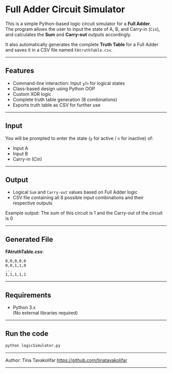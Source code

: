 # Full Adder Circuit Simulator 

This is a simple Python-based logic circuit simulator for a **Full Adder**.  
The program allows the user to input the state of A, B, and Carry-in (`Cin`), and calculates the **Sum** and **Carry-out** outputs accordingly.

It also automatically generates the complete **Truth Table** for a Full Adder and saves it in a CSV file named `FAtruthTable.csv`.

---

## Features

- Command-line interaction: Input `y`/`n` for logical states  
- Class-based design using Python OOP  
- Custom XOR logic  
- Complete truth table generation (8 combinations)  
- Exports truth table as CSV for further use  

---

## Input

You will be prompted to enter the state (`y` for active / `n` for inactive) of:

- Input A  
- Input B  
- Carry-in (Cin)  

---

## Output

- Logical `Sum` and `Carry-out` values based on Full Adder logic  
- CSV file containing all 8 possible input combinations and their respective outputs  

Example output:  The sum of this circuit is 1 and the Carry-out of the circuit is 0

---


## Generated File

**FAtruthTable.csv**:
```
0,0,0,0,0
0,0,1,1,0
...
1,1,1,1,1
```

---

## Requirements

- Python 3.x  
(No external libraries required)  

---
## Run the code

```bash
python logicSimulator.py
```

---

Author: Tina Tavakolifar
https://github.com/tinatavakolifar

---